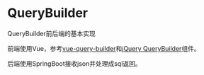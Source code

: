 # QueryBuilder

QueryBuilder前后端的基本实现

前端使用Vue，参考[vue-query-builder](https://dabernathy89.github.io/vue-query-builder/)和[jQuery QueryBuilder](https://querybuilder.js.org/index.html)组件。

后端使用SpringBoot接收json并处理成sql返回。